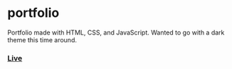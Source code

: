 # portfolio
Portfolio made with HTML, CSS, and JavaScript.
Wanted to go with a dark theme this time around.

### [Live](https://do-jonathan4.github.io/portfolio/)
